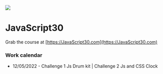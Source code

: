 ﻿![](https://javascript30.com/images/JS3-social-share.png)

# JavaScript30

Grab the course at [https://JavaScript30.com](https://JavaScript30.com)

### Work calendar

- 12/05/2022 - Challenge 1 Js Drum kit | Challenge 2 Js and CSS Clock
